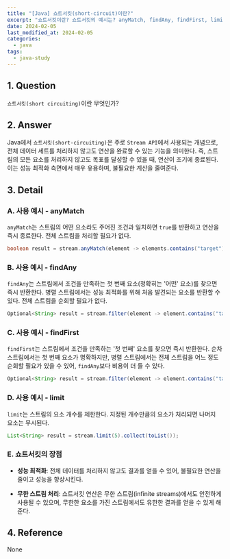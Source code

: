 ```yaml
---
title: "[Java] 쇼트서킷(short-circuit)이란?"
excerpt: "쇼트서킷이란? 쇼트서킷의 예시는? anyMatch, findAny, findFirst, limit에서의 쇼트서킷은? 쇼트서킷의 장점은? findAny와 findFirst의 차이점은?"
date: 2024-02-05
last_modified_at: 2024-02-05
categories:
  - java
tags:
  - java-study
---
```


## 1. Question

`쇼트서킷(short circuiting)`이란 무엇인가?

## 2. Answer

Java에서 `쇼트서킷(short-circuiting)`은 주로 `Stream API`에서 사용되는 개념으로, 전체 데이터 세트를 처리하지 않고도 연산을 완료할 수 있는 기능을 의미한다. 즉, 스트림의 모든 요소를 처리하지 않고도 목표를 달성할 수 있을 때, 연산이 조기에 종료된다. 이는 성능 최적화 측면에서 매우 유용하며, 불필요한 계산을 줄여준다.

## 3. Detail

### A. 사용 예시 - anyMatch

`anyMatch`는 스트림의 어떤 요소라도 주어진 조건과 일치하면 `true`를 반환하고 연산을 즉시 종료한다. 전체 스트림을 처리할 필요가 없다.

```java
boolean result = stream.anyMatch(element -> elements.contains("target"));
```

### B. 사용 예시 - findAny

`findAny`는 스트림에서 조건을 만족하는 첫 번째 요소(정확히는 '어떤' 요소)를 찾으면 즉시 반환한다. 병렬 스트림에서는 성능 최적화를 위해 처음 발견되는 요소를 반환할 수 있다. 전체 스트림을 순회할 필요가 없다.

```java
Optional<String> result = stream.filter(element -> element.contains("target")).findAny();
```

### C. 사용 예시 - findFirst

`findFirst`는 스트림에서 조건을 만족하는 '첫 번째' 요소를 찾으면 즉시 반환한다. 순차 스트림에서는 첫 번째 요소가 명확하지만, 병렬 스트림에서는 전체 스트림을 어느 정도 순회할 필요가 있을 수 있어, `findAny`보다 비용이 더 들 수 있다.

```java
Optional<String> result = stream.filter(element -> element.contains("target")).findFirst();
```

### D. 사용 예시 - limit

`limit`는 스트림의 요소 개수를 제한한다. 지정된 개수만큼의 요소가 처리되면 나머지 요소는 무시된다.

```java
List<String> result = stream.limit(5).collect(toList());
```

### E. 쇼트서킷의 장점

* **성능  최적화**: 전체 데이터를 처리하지 않고도 결과를 얻을 수 있어, 불필요한 연산을 줄이고 성능을 향상시킨다.

* **무한 스트림 처리**: 쇼트서킷 연산은 무한 스트림(infinite streams)에서도 안전하게 사용될 수 있으며, 무한한 요소를 가진 스트림에서도 유한한 결과를 얻을 수 있게 해준다.

## 4. Reference

None